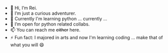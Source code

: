 - 👋 Hi, I’m Rei.
- 👀 I’m just a curious adventurer.
- 🌱 Currently I'm learning python ... currently ...
- 💞️ I’m open for python related collabs.
- 📫 You can reach me ~~either~~ here.
- ⚡ Fun fact: I majored in arts and now I'm learning coding ... make that of what you will 😄

<!---
MidRyze/MidRyze is a ✨ special ✨ repository because its `README.md` (this file) appears on your GitHub profile.
You can click the Preview link to take a look at your changes.
--->
